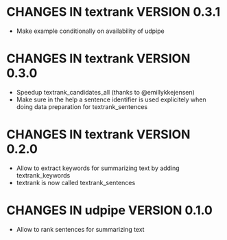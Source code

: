 # CHANGES IN textrank VERSION 0.3.1

- Make example conditionally on availability of udpipe

# CHANGES IN textrank VERSION 0.3.0

- Speedup textrank_candidates_all (thanks to @emillykkejensen)
- Make sure in the help a sentence identifier is used explicitely when doing data preparation for textrank_sentences

# CHANGES IN textrank VERSION 0.2.0

- Allow to extract keywords for summarizing text by adding textrank_keywords
- textrank is now called textrank_sentences

# CHANGES IN udpipe VERSION 0.1.0

- Allow to rank sentences for summarizing text
